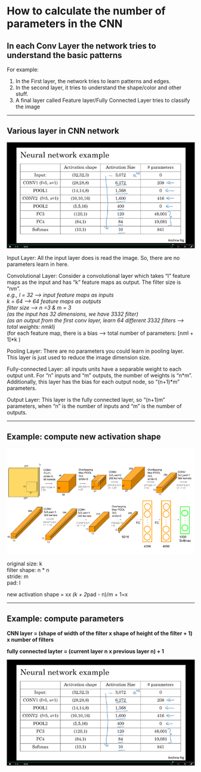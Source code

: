 # How to calculate the number of parameters in the CNN  



## In each Conv Layer the network tries to understand the basic patterns  

For example: 
1. In the First layer, the network tries to learn patterns and edges.  
2. In the second layer, it tries to understand the shape/color and other stuff.  
3. A final layer called Feature layer/Fully Connected Layer tries to classify the image  

-----------------------------------------------------------------------

## Various layer in CNN network  

![cnn_example](./cnn_parameters.png)  


Input Layer: All the input layer does is read the image. So, there are no parameters learn in here.  


Convolutional Layer: Consider a convolutional layer which takes “l” feature maps as the input and has “k” feature maps as output. The filter size is “n*m”.  
e.g., 
l = 32 --> input feature maps as inputs  
k = 64 --> 64 feature maps as outputs  
filter size --> n =3 & m = 3  
(as the input has 32 dimensions, we have 3*3*32 filter)  
(as an output from the first conv layer, learn 64 different 3*3*32 filters --> total weights: n*m*k*l)  
(for each feature map, there is a bias --> total number of parameters: [n*m*l + 1]*k )  


Pooling Layer: There are no parameters you could learn in pooling layer. This layer is just used to reduce the image dimension size.  


Fully-connected Layer: all inputs units have a separable weight to each output unit. For “n” inputs and “m” outputs, the number of weights is “n*m”. Additionally, this layer has the bias for each output node, so “(n+1)*m” parameters.  


Output Layer: This layer is the fully connected layer, so “(n+1)m” parameters, when “n” is the number of inputs and “m” is the number of outputs.  


-----------------------------------------------------------------------
## Example: compute new activation shape  

![cnn_example](./AlexNet-1.png)  

original size: k  
filter shape: n * n  
stride: m  
pad: l  

new activation shape = x*x 
(k + 2*pad - n)/m + 1=x



-----------------------------------------------------------------------

## Example: compute parameters 

**CNN layer = (shape of width of the filter x shape of height of the filter + 1) x number of filters**  

**fully connected layter = (current layer n x previous layer n) + 1**  

![cnn_example](./cnn_parameters.png)  

